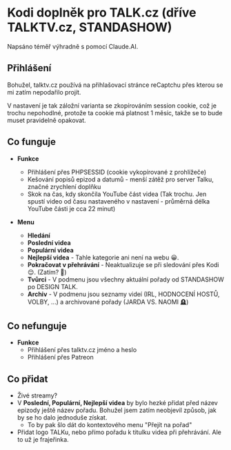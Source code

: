 # Kodi doplněk pro TALK.cz (dříve TALKTV.cz, STANDASHOW)

Napsáno téměř výhradně s pomocí Claude.AI.

## Přihlášení

Bohužel, talktv.cz používá na přihlašovací stránce reCaptchu přes kterou se mi zatím nepodařilo projít.

V nastavení je tak záložní varianta se zkopírováním session cookie, což je trochu nepohodlné, protože ta cookie má platnost 1 měsíc, takže se to bude muset pravidelně opakovat.

## Co funguje

* **Funkce**
    * Přihlášení přes PHPSESSID (cookie vykopírované z prohlížeče)
    * Kešování popisů epizod a datumů - menší zátěž pro server Talku, značné zrychlení doplňku
    * Skok na čas, kdy skončila YouTube část videa (Tak trochu. Jen spustí video od času nastaveného v nastavení - průměrná délka YouTube části je cca 22 minut)

* **Menu**
    * **Hledání**
    * **Poslední videa**
    * **Populární videa**
    * **Nejlepší videa** - Tahle kategorie ani není na webu 😀.
    * **Pokračovat v přehrávání** - Neaktualizuje se při sledování přes Kodi 😌. (Zatím? 🤔)
    * **Tvůrci** - V podmenu jsou všechny aktuální pořady od STANDASHOW po DESIGN TALK.
    * **Archiv** - V podmenu jsou seznamy videí (IRL, HODNOCENÍ HOSTŮ, VOLBY, ...) a archivované pořady (JARDA VS. NAOMI 🪦)

## Co nefunguje

* **Funkce**
    * Přihlášení přes talktv.cz jméno a heslo
    * Přihlášení přes Patreon

## Co přidat

* Živé streamy?
* V **Poslední, Populární, Nejlepší videa** by bylo hezké přidat před název epizody ještě název pořadu. Bohužel jsem zatím neobjevil způsob, jak by se ho dalo jednoduše získat.
    * To by pak šlo dát do kontextového menu "Přejít na pořad"
* Přidat logo TALKu, nebo přímo pořadu k titulku videa při přehrávání. Ale to už je frajeřinka.
